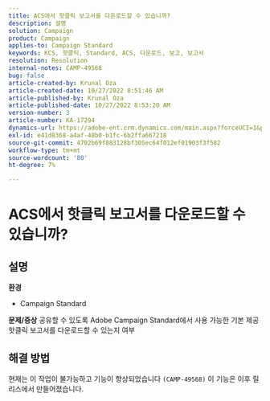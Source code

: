 ```yaml
---
title: ACS에서 핫클릭 보고서를 다운로드할 수 있습니까?
description: 설명
solution: Campaign
product: Campaign
applies-to: Campaign Standard
keywords: KCS, 핫클릭, Standard, ACS, 다운로드, 보고, 보고서
resolution: Resolution
internal-notes: CAMP-49568
bug: false
article-created-by: Krunal Oza
article-created-date: 10/27/2022 8:51:46 AM
article-published-by: Krunal Oza
article-published-date: 10/27/2022 8:53:20 AM
version-number: 3
article-number: KA-17294
dynamics-url: https://adobe-ent.crm.dynamics.com/main.aspx?forceUCI=1&pagetype=entityrecord&etn=knowledgearticle&id=0ecd9090-d455-ed11-bba2-6045bd006c82
exl-id: e41d8368-a4af-48b0-b1fc-6b2ffa667218
source-git-commit: 4702b69f883128bf305ec64f012ef01903f3f582
workflow-type: tm+mt
source-wordcount: '80'
ht-degree: 7%

---
```


# ACS에서 핫클릭 보고서를 다운로드할 수 있습니까?

## 설명

<b>환경</b>
- Campaign Standard



<b>문제/증상</b>
공유할 수 있도록 Adobe Campaign Standard에서 사용 가능한 기본 제공 핫클릭 보고서를 다운로드할 수 있는지 여부


## 해결 방법


현재는 이 작업이 불가능하고 기능이 향상되었습니다 `(CAMP-49568)` 이 기능은 이후 릴리스에서 만들어졌습니다.
